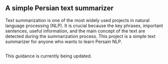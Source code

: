 ## A simple Persian text summarizer 
Text summarization is one of the most widely used projects in natural language processing (NLP). It is crucial because the key phrases, important sentences, useful information, and the main concept of the text are detected during the summarization process. This project is a simple text summarizer for anyone who wants to learn Persain NLP.
## 
This guidance is currently being updated.
